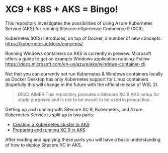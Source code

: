 # XC9 + K8S + AKS = Bingo!
This repository investigates the possibilities of using Azure Kubernetes Service (AKS) for running Sitecore eXperience Commerce 9 (XC9).

Kubernetes (K8S) introduces, on top of Docker, a number of new concepts: https://kubernetes.io/docs/concepts/

Running Windows containers on AKS is currently in preview. Microsoft offers a guide to get an example Windows application running: Follow https://docs.microsoft.com/en-us/azure/aks/windows-container-cli 

Not that you can currently not run Kubernetes & Windows containers locally as Docker Desktop has only Kubernetes support for Linux containers (hopefully this will change in the future with the official release of WSL 2).

> DISCLAIMER
> This repository provides a Sitecore XC 9 AKS setup for *study* purposes and is not to be meant to be used in production.

Getting up and running with Sitecore XC 9, Kubernetes, and Azure Kubernetes Service is split up in two parts:
- [Creating a Kubernetes cluster in AKS](./cluster/README.md)
- [Preparing and running XC 9 in AKS](./xc9/README.md)

After reading and applying these parts you will have a basic understanding of how to deploy Sitecore XC in AKS.
